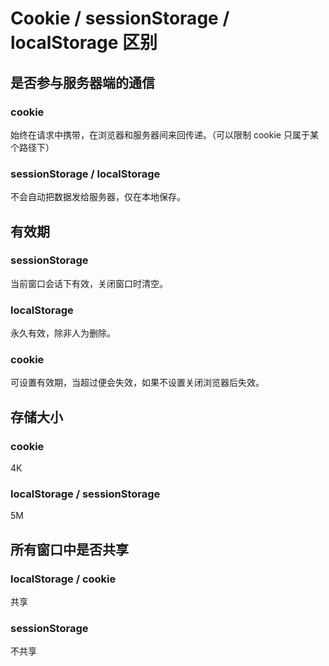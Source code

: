 # Cookie / sessionStorage / localStorage 区别


## 是否参与服务器端的通信

### cookie
始终在请求中携带，在浏览器和服务器间来回传递。（可以限制 cookie 只属于某个路径下）

### sessionStorage / localStorage
不会自动把数据发给服务器，仅在本地保存。



## 有效期

### sessionStorage 

当前窗口会话下有效，关闭窗口时清空。


### localStorage

永久有效，除非人为删除。


### cookie

可设置有效期，当超过便会失效，如果不设置关闭浏览器后失效。




## 存储大小

### cookie 
4K

### localStorage / sessionStorage 
5M



## 所有窗口中是否共享

### localStorage / cookie 
共享

### sessionStorage
不共享

